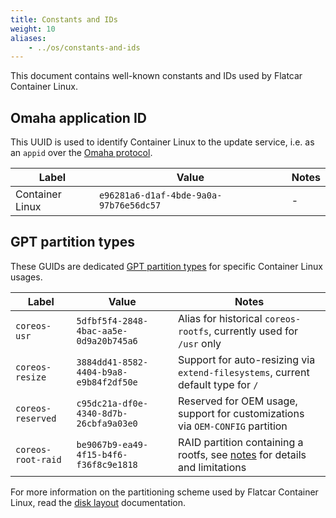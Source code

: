 ```yaml
---
title: Constants and IDs
weight: 10
aliases:
    - ../os/constants-and-ids
---
```


This document contains well-known constants and IDs used by Flatcar Container Linux.

## Omaha application ID

This UUID is used to identify Container Linux to the update service, i.e. as an `appid` over the [Omaha protocol][omaha].

| Label            | Value                                  | Notes |
|------------------|----------------------------------------|-------|
| Container Linux  | `e96281a6-d1af-4bde-9a0a-97b76e56dc57` | -     |

## GPT partition types

These GUIDs are dedicated [GPT partition types][GPT-types] for specific Container Linux usages.

| Label              | Value                                  | Notes |
|--------------------|----------------------------------------|-------|
| `coreos-usr`       | `5dfbf5f4-2848-4bac-aa5e-0d9a20b745a6` | Alias for historical `coreos-rootfs`, currently used for `/usr` only |
| `coreos-resize`    | `3884dd41-8582-4404-b9a8-e9b84f2df50e` | Support for auto-resizing via `extend-filesystems`, current default type for `/` |
| `coreos-reserved`  | `c95dc21a-df0e-4340-8d7b-26cbfa9a03e0` | Reserved for OEM usage, support for customizations via `OEM-CONFIG` partition |
| `coreos-root-raid` | `be9067b9-ea49-4f15-b4f6-f36f8c9e1818` | RAID partition containing a rootfs, see [notes][raid-storage] for details and limitations |

For more information on the partitioning scheme used by Flatcar Container Linux, read the [disk layout][disk-layout] documentation.

[omaha]: https://github.com/google/omaha/
[GPT-types]: https://en.wikipedia.org/wiki/GUID_Partition_Table#Partition_type_GUIDs
[raid-storage]: ../setup/storage/raid
[disk-layout]: ../developer-guides/sdk-disk-partitions
